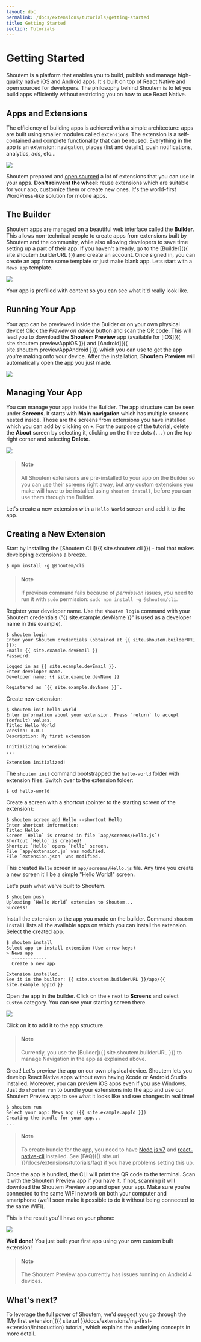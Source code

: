 ```yaml
---
layout: doc
permalink: /docs/extensions/tutorials/getting-started
title: Getting Started
section: Tutorials
---
```


# Getting Started

Shoutem is a platform that enables you to build, publish and manage high-quality native iOS and Android apps. It's built on top of React Native and open sourced for developers. The philosophy behind Shoutem is to let you build apps efficiently without restricting you on how to use React Native.

## Apps and Extensions

The efficiency of building apps is achieved with a simple architecture: apps are built using smaller modules called `extensions`. The extension is a self-contained and complete functionality that can be reused. Everything in the app is an extension: navigation, places (list and details), push notifications, analytics, ads, etc...

<p class="image">
<img src='{{ site.url }}/img/tutorials/getting-started/apps-are-made-of-extensions.png'/>
</p>

Shoutem prepared and [open sourced](https://github.com/shoutem/extensions) a lot of extensions that you can use in your apps. **Don't reinvent the wheel**: reuse extensions which are suitable for your app, customize them or create new ones. It's the world-first WordPress-like solution for mobile apps.

## The Builder

Shoutem apps are managed on a beautiful web interface called the **Builder**. This allows non-technical people to create apps from extensions built by Shoutem and the community, while also allowing developers to save time setting up a part of their app. If you haven't already, go to the [Builder]({{ site.shoutem.builderURL }}) and create an account. Once signed in, you can create an app from some  template or just make blank app. Lets start with a `News app` template.

<p class="image">
<img src='{{ site.url }}/img/tutorials/getting-started/builder-news-app.png'/>
</p>

Your app is prefilled with content so you can see what it'd really look like.

## Running Your App

Your app can be previewed inside the Builder or on your own physical device! Click the _Preview on device_ button and scan the QR code. This will lead you to download the **Shoutem Preview** app (available for [iOS]({{ site.shoutem.previewAppiOS }}) and [Android]({{ site.shoutem.previewAppAndroid }})) which you can use to get the app you're making onto your device. After the installation, **Shoutem Preview** will automatically open the app you just made.

<p class="image">
<img src='{{ site.url }}/img/tutorials/getting-started/shoutem-preview-app.png'/>
</p>

## Managing Your App

You can manage your app inside the Builder. The app structure can be seen under **Screens**. It starts with **Main navigation** which has multiple screens nested inside. Those are the screens from extensions you have installed which you can add by clicking on `+`. For the purpose of the tutorial, delete the **About** screen by selecting it, clicking on the three dots (`...`) on the top right corner and selecting **Delete**.

<p class="image">
<img src='{{ site.url }}/img/tutorials/getting-started/delete-starting-screen.png'/>
</p>

> #### Note
> All Shoutem extensions are pre-installed to your app on the Builder so you can use their screens right away, but any custom extensions you make will have to be installed using `shoutem install`, before you can use them through the Builder.

Let's create a new extension with a `Hello World` screen and add it to the app.

## Creating a New Extension

Start by installing the [Shoutem CLI]({{ site.shoutem.cli }}) - tool that makes developing extensions a breeze.

```ShellSession
$ npm install -g @shoutem/cli
```

> #### Note
> If previous command fails because of _permission_ issues, you need to run it with `sudo` permission: `sudo npm install -g @shoutem/cli`.

Register your developer name. Use the `shoutem login` command with your Shoutem credentials ("{{ site.example.devName }}" is used as a developer name in this example).

```ShellSession
$ shoutem login
Enter your Shoutem credentials (obtained at {{ site.shoutem.builderURL }}):
Email: {{ site.example.devEmail }}
Password:

Logged in as {{ site.example.devEmail }}.
Enter developer name.
Developer name: {{ site.example.devName }}

Registered as `{{ site.example.devName }}`.
```

Create new extension:

```ShellSession
$ shoutem init hello-world
Enter information about your extension. Press `return` to accept (default) values.
Title: Hello World
Version: 0.0.1
Description: My first extension

Initializing extension:
...

Extension initialized!
```

The `shoutem init` command bootstrapped the `hello-world` folder with extension files. Switch over to the extension folder:

```ShellSession
$ cd hello-world
```

Create a screen with a shortcut (pointer to the starting screen of the extension):

```ShellSession
$ shoutem screen add Hello --shortcut Hello
Enter shortcut information:
Title: Hello
Screen `Hello` is created in file `app/screens/Hello.js`!
Shortcut `Hello` is created!
Shortcut `Hello` opens `Hello` screen.
File `app/extension.js` was modified.
File `extension.json` was modified.
```

This created `Hello` screen in `app/screens/Hello.js` file. Any time you create a new screen it'll be a simple "Hello World!" screen.

Let's push what we've built to Shoutem.

```ShellSession
$ shoutem push
Uploading `Hello World` extension to Shoutem...
Success!
```

Install the extension to the app you made on the builder. Command `shoutem install` lists all the available apps on which you can install the extension. Select the created app.

```ShellSession
$ shoutem install
Select app to install extension (Use arrow keys)
> News app
  -------------
  Create a new app

Extension installed.
See it in the builder: {{ site.shoutem.builderURL }}/app/{{ site.example.appId }}
```

Open the app in the builder. Click on the `+` next to **Screens** and select `Custom` category. You can see your starting screen there.

<p class="image">
<img src='{{ site.url }}/img/tutorials/getting-started/custom-starting-screen.png'/>
</p>

Click on it to add it to the app structure.

> #### Note
> Currently, you use the [Builder]({{ site.shoutem.builderURL }}) to manage Navigation in the app as explained above.

Great! Let's preview the app on our own physical device. Shoutem lets you develop React Native apps without even having Xcode or Android Studio installed. Moreover, you can preview iOS apps even if you use Windows. Just do `shoutem run` to bundle your extensions into the app and use our Shoutem Preview app to see what it looks like and see changes in real time!

```ShellSession
$ shoutem run
Select your app: News app ({{ site.example.appId }})
Creating the bundle for your app...
...
```

> #### Note
> To create bundle for the app, you need to have [Node.js v7](https://nodejs.org/en/) and [react-native-cli](http://npmjs.com/package/react-native-cli) installed. See [FAQ]({{ site.url }}/docs/extensions/tutorials/faq) if you have problems setting this up.

Once the app is bundled, the CLI will print the QR code to the terminal. Scan it with the Shoutem Preview app if you have it, if not, scanning it will download the Shoutem Preview app and open your app. Make sure you're connected to the same WiFi network on both your computer and smartphone (we'll soon make it possible to do it without being connected to the same WiFi).

This is the result you'll have on your phone:

<p class="image">
<img src='{{ site.url }}/img/tutorials/getting-started/hello-world.png'/>
</p>

**Well done!** You just built your first app using your own custom built extension!

> #### Note
> The Shoutem Preview app currently has issues running on Android 4 devices.

## What's next?

To leverage the full power of Shoutem, we'd suggest you go through the [My first extension]({{ site.url }}/docs/extensions/my-first-extension/introduction) tutorial, which explains the underlying concepts in more detail.
